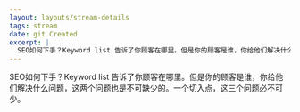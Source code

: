 ```yaml
---
layout: layouts/stream-details
tags: stream
date: git Created
excerpt: |
  SEO如何下手？Keyword list 告诉了你顾客在哪里。但是你的顾客是谁，你给他们解决什么问题，这两个问题也...
---
```

SEO如何下手？Keyword list 告诉了你顾客在哪里。但是你的顾客是谁，你给他们解决什么问题，这两个问题也是不可缺少的。一个切入点，这三个问题必不可少。
